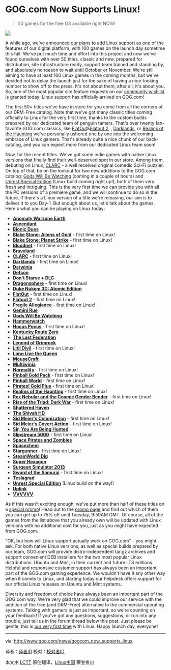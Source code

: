 GOG.com Now Supports Linux!
================================================================================
> 50 games for the free OS available right NOW!

[![](http://www.gog.com/upload/images/2014/07/7c1e2e42f8c3c101468d4364759e9cdc3a1c01cb_small.jpg)][1]

A while ago, [we've announced our plans][2] to add Linux support as one of the features of our digital platform, with 100 games on the launch day sometime this fall. We've put much time and effort into this project and now we've found ourselves with over 50 titles, classic and new, prepared for distribution, site infrastructure ready, support team trained and standing by, and absolutely no reason to wait until October or November. We're still aiming to have at least 100 Linux games in the coming months, but we've decided not to delay the launch just for the sake of having a nice-looking number to show off to the press. It's not about them, after all, it's about you. So, one of the most popular site feature requests on our [community wishlist][3] is granted today: Linux support has officially arrived on GOG.com!

The first 50+ titles we've have in store for you come from all the corners of our DRM-Free catalog. Note that we've got many classic titles coming officially to Linux for the very first time, thanks to the custom builds prepared by our dedicated team of penguin tamers. That's over twenty fan-favorite GOG.com classics, like [FlatOut][4]&[Flatout 2][5], , [Darklands][6], or [Realms of the Haunting][7] we've personally ushered one by one into the welcoming embrace of Linux gamers. That's already quite a nice chunk of our back-catalog, and you can expect more from our dedicated Linux team soon!

Now, for the recent titles. We've got some indie games with native Linux versions that finally find their well-deserved spot in our store. Among them, debuting on Linux, [CLARC][8] - a well received original comedic Sci-Fi puzzler. On top of that, be on the lookout for two new additions to the GOG.com catalog: [Gods Will Be Watching][9] (coming in a couple of hours) and [Unrest:Special Edition][10] (Linux build coming right up!), both of them very fresh and intriguing. This is the very first time we can provide you with all the PC versions of a premiere game, and we will continue to do so in the future. If there's a Linux version of a title we're releasing, our aim is to deliver it to you Day-1. But enough about us, let's talk about the games. Here's what you can be playing on Linux today: 

- [**Anomaly Warzone Earth**][11]
- [**Ascendant**][12]
- [**Bionic Dues**][13]
- [**Blake Stone: Aliens of Gold**][14] - first time on Linux!
- [**Blake Stone: Planet Strike**][15] - first time on Linux!
- [**Bloodnet**][16] - first time on Linux!
- [**Braveland**][17]
- [**CLARC**][18] - first time on Linux!
- [**Darklands**][19] - first time on Linux!
- [**Darwinia**][20]
- [**Defcon**][21]
- [**Don't Starve + DLC**][22]
- [**Dragonsphere**][23] - first time on Linux!
- [**Duke Nukem 3D: Atomic Edition**][24]
- [**FlatOut**][25] - first time on Linux!
- [**Flatout 2**][26] - first time on Linux!
- [**Fragile Allegiance**][27] - first time on Linux!
- [**Gemini Rue**][28]
- [**Gods Will Be Watching**][29]
- [**Hammerwatch**][30]
- [**Hocus Pocus**][31] - first time on Linux!
- [**Kentucky Route Zero**][32]
- [**The Last Federation**][33]
- [**Legend of Grimrock**][34]
- [**Litil Divil**][35] - first time on Linux!
- [**Long Live the Queen**][36]
- [**MouseCraft**][37]
- [**Multiwinia**][38]
- [**Normality**][39] - first time on Linux!
- [**Pinball Gold Pack**][40] - first time on Linux!
- [**Pinball World**][41] - first time on Linux!
- [**Pirates! Gold Plus**][42] - first time on Linux!
- [**Realms of the Haunting**][43] - first time on Linux!
- [**Rex Nebular and the Cosmic Gender Bender**][44] - first time on Linux!
- [**Rise of the Triad: Dark War**][45] - first time on Linux!
- [**Shattered Haven**][46]
- [**The Shivah HD**][47]
- [**Sid Meier's Colonization**][48] - first time on Linux!
- [**Sid Meier's Covert Action**][49] - first time on Linux!
- [**Sir, You Are Being Hunted**][50]
- [**Slipstream 5000**][51] - first time on Linux!
- [**Space Pirates and Zombies**][52]
- [**Spacechem**][53]
- [**Stargunner**][54] - first time on Linux!
- [**SteamWorld Dig**][55]
- [**Super Hexagon**][56]
- [**Surgeon Simulator 2013**][57]
- [**Sword of the Samurai**][58] - first time on Linux!
- [**Teslagrad**][59]
- [**Unrest:Special Edition**][60] (Linux build on the way!)
- [**Uplink**][61]
- [**VVVVVV**][62]

As if this wasn't exciting enough, we've put more than half of these titles on a [special promo][63]! Head out to the [promo page][64] and find out which of them you can get up to 75% off until Tuesday, 9:59AM GMT. Of course, all of the games from the list above that you already own will be updated with Linux versions with no additional cost for you, just as you might have expected from GOG.com. 

"OK, but how will Linux support actually work on GOG.com" - you might ask. For both native Linux versions, as well as special builds prepared by our team, GOG.com will provide distro-independent tar.gz archives and support convenient DEB installers for the two most popular Linux distributions: Ubuntu and Mint, in their current and future LTS editions. Helpful and responsive customer support has always been an important part of the GOG.com gaming experience. We wouldn't have it any other way when it comes to Linux, and starting today our helpdesk offers support for our official Linux releases on Ubuntu and Mint systems.

Diversity and freedom of choice have always been an important part of the GOG.com way. We're very glad that we could improve our service with the addition of the free (and DRM-Free) alternative to the commercial operating systems. Talking with gamers is just as important, so we're counting on your feedback! If you've got any questions, suggestions, or run into any trouble, just tell us in the forum thread below this post. Just please be gentle, this is [our very first time][65] with Linux. Happy launch day, everyone!

--------------------------------------------------------------------------------

via: http://www.gog.com/news/gogcom_now_supports_linux

译者：[译者ID](https://github.com/译者ID)
校对：[校对者ID](https://github.com/校对者ID)

本文由 [LCTT](https://github.com/LCTT/TranslateProject) 原创翻译，[Linux中国](http://linux.cn/) 荣誉推出

[1]:http://www.gog.com/promo/linux_launch_promo_240714
[2]:http://www.gog.com/news/gogcom_soon_on_more_platforms
[3]:http://www.gog.com/wishlist/site#search=linux
[4]:http://www.gog.com/game/flatout
[5]:http://www.gog.com/game/flatout_2
[6]:http://www.gog.com/game/darklands
[7]:http://www.gog.com/game/realms_of_the_haunting
[8]:http://www.gog.com/game/clarc
[9]:http://www.gog.com/game/gods_will_be_watching
[10]:http://www.gog.com/game/unrest_special_edition
[11]:http://www.gog.com/game/anomaly_warzone_earth
[12]:http://www.gog.com/game/ascendant
[13]:http://www.gog.com/game/bionic_dues
[14]:http://www.gog.com/game/blake_stone_aliens_of_gold
[15]:http://www.gog.com/game/blake_stone_planet_strike
[16]:http://www.gog.com/game/bloodnet
[17]:http://www.gog.com/game/braveland
[18]:http://www.gog.com/game/clarc
[19]:http://www.gog.com/game/darklands
[20]:http://www.gog.com/game/darwinia
[21]:http://www.gog.com/game/defcon
[22]:http://www.gog.com/game/dont_starve
[23]:http://www.gog.com/game/dragonsphere
[24]:http://www.gog.com/game/duke_nukem_3d_atomic_edition
[25]:http://www.gog.com/game/flatout
[26]:http://www.gog.com/game/flatout_2
[27]:http://www.gog.com/game/fragile_allegiance
[28]:http://www.gog.com/game/gemini_rue
[29]:http://www.gog.com/game/gods_will_be_watching
[30]:http://www.gog.com/game/hammerwatch
[31]:http://www.gog.com/game/hocus_pocus
[32]:http://www.gog.com/game/kentucky_route_zero_season_pass
[33]:http://www.gog.com/game/last_federation_the
[34]:http://www.gog.com/game/legend_of_grimrock
[35]:http://www.gog.com/game/litil_divil
[36]:http://www.gog.com/game/long_live_the_queen
[37]:http://www.gog.com/game/mousecraft
[38]:http://www.gog.com/game/multiwinia
[39]:http://www.gog.com/game/normality
[40]:http://www.gog.com/game/pinball_gold_pack
[41]:http://www.gog.com/game/pinball_world
[42]:http://www.gog.com/game/pirates_gold_plus
[43]:http://www.gog.com/game/realms_of_the_haunting
[44]:http://www.gog.com/game/rex_nebular_and_the_cosmic_gender_bender
[45]:http://www.gog.com/game/rise_of_the_triad__dark_war
[46]:http://www.gog.com/game/shattered_haven
[47]:http://www.gog.com/game/the_shivah
[48]:http://www.gog.com/game/sid_meiers_colonization
[49]:http://www.gog.com/game/sid_meiers_covert_action
[50]:http://www.gog.com/game/sir_you_are_being_hunted
[51]:http://www.gog.com/game/slipstream_5000
[52]:http://www.gog.com/game/space_pirates_and_zombies
[53]:http://www.gog.com/game/spacechem
[54]:http://www.gog.com/game/stargunner
[55]:http://www.gog.com/game/steamworld_dig
[56]:http://www.gog.com/game/super_hexagon
[57]:http://www.gog.com/game/surgeon_simulator_2013
[58]:http://www.gog.com/game/sword_of_the_samurai
[59]:http://www.gog.com/game/teslagrad
[60]:http://www.gog.com/game/unrest_special_edition
[61]:http://www.gog.com/game/uplink_hacker_elite
[62]:http://www.gog.com/game/vvvvvv
[63]:http://www.gog.com/promo/linux_launch_promo_240714
[64]:http://www.gog.com/promo/linux_launch_promo_240714
[65]:http://youtu.be/qBxbPts5tOk